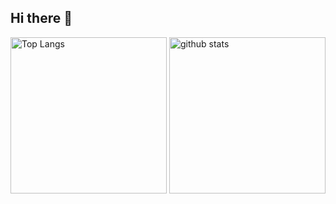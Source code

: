 ## Hi there 👋
<p align="left"> 
  <img alt="Top Langs" height="250px" src="https://github-readme-stats.vercel.app/api/top-langs/?username=sui8&show_icons=true&theme=tokyonight" />
  <img alt="github stats" height="250px" src="https://github-readme-stats.vercel.app/api?username=sui8&theme=tokyonight&show_icons=true" />
</p>
<!--
**sui8/sui8** is a ✨ _special_ ✨ repository because its `README.md` (this file) appears on your GitHub profile.

Here are some ideas to get you started:

- 🔭 I’m currently working on ...
- 🌱 I’m currently learning ...
- 👯 I’m looking to collaborate on ...
- 🤔 I’m looking for help with ...
- 💬 Ask me about ...
- 📫 How to reach me: ...
- 😄 Pronouns: ...
- ⚡ Fun fact: ...
-->
